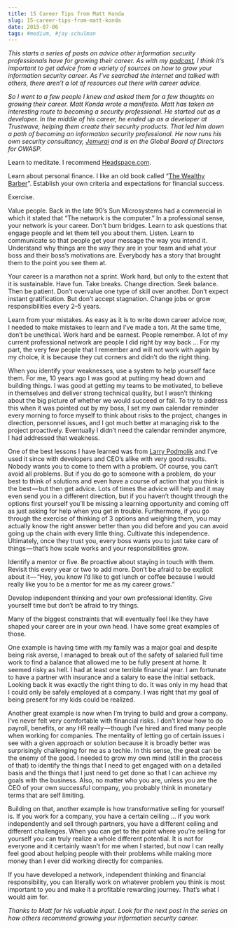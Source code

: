 ```yaml
---
title: 15 Career Tips from Matt Konda
slug: 15-career-tips-from-matt-konda
date: 2015-07-06
tags: #medium, #jay-schulman
---
```


*This starts a series of posts on advice other information security professionals have for growing their career. As with my *[*podcast*](https://www.jayschulman.com/podcast-signup/)*, I think it’s important to get advice from a variety of sources on how to grow your information security career. As I’ve searched the internet and talked with others, there aren’t a lot of resources out there with career advice.*

*So I went to a few people I knew and asked them for a few thoughts on growing their career. Matt Konda wrote a manifesto. Matt has taken an interesting route to becoming a security professional. He started out as a developer. In the middle of his career, he ended up as a developer at Trustwave, helping them create their security products. That led him down a path of becoming an information security professional. He now runs his own security consultancy, *[*Jemurai*](http://Jemurai)* and is on the Global Board of Directors for OWASP.*

Learn to meditate. I recommend [Headspace.com](http://Headspace.com).

Learn about personal finance. I like an old book called “[The Wealthy Barber](http://amzn.to/1LRwmGN)”. Establish your own criteria and expectations for financial success.

Exercise.

Value people. Back in the late 90’s Sun Microsystems had a commercial in which it stated that “The network is the computer.” In a professional sense, your network is your career. Don’t burn bridges. Learn to ask questions that engage people and let them tell you about them. Listen. Learn to communicate so that people get your message the way you intend it. Understand why things are the way they are in your team and what your boss and their boss’s motivations are. Everybody has a story that brought them to the point you see them at.

Your career is a marathon not a sprint. Work hard, but only to the extent that it is sustainable. Have fun. Take breaks. Change direction. Seek balance. Then be patient. Don’t overvalue one type of skill over another. Don’t expect instant gratification. But don’t accept stagnation. Change jobs or grow responsibilities every 2–5 years.

Learn from your mistakes. As easy as it is to write down career advice now, I needed to make mistakes to learn and I’ve made a ton. At the same time, don’t be unethical. Work hard and be earnest. People remember. A lot of my current professional network are people I did right by way back … For my part, the very few people that I remember and will not work with again by my choice, it is because they cut corners and didn’t do the right thing.

When you identify your weaknesses, use a system to help yourself face them. For me, 10 years ago I was good at putting my head down and building things. I was good at getting my teams to be motivated, to believe in themselves and deliver strong technical quality, but I wasn’t thinking about the big picture of whether we would succeed or fail. To try to address this when it was pointed out by my boss, I set my own calendar reminder every morning to force myself to think about risks to the project, changes in direction, personnel issues, and I got much better at managing risk to the project proactively. Eventually I didn’t need the calendar reminder anymore, I had addressed that weakness.

One of the best lessons I have learned was from [Larry Podmolik](https://www.linkedin.com/pub/larry-podmolik/4/5b4/7b4) and I’ve used it since with developers and CEO’s alike with very good results. Nobody wants you to come to them with a problem. Of course, you can’t avoid all problems. But if you do go to someone with a problem, do your best to think of solutions and even have a course of action that you think is the best — but then get advice. Lots of times the advice will help and it may even send you in a different direction, but if you haven’t thought through the options first yourself you’ll be missing a learning opportunity and coming off as just asking for help when you get in trouble. Furthermore, if you go through the exercise of thinking of 3 options and weighing them, you may actually know the right answer better than you did before and you can avoid going up the chain with every little thing. Cultivate this independence. Ultimately, once they trust you, every boss wants you to just take care of things — that’s how scale works and your responsibilities grow.

Identify a mentor or five. Be proactive about staying in touch with them. Revisit this every year or two to add more. Don’t be afraid to be explicit about it — “Hey, you know I’d like to get lunch or coffee because I would really like you to be a mentor for me as my career grows.”

Develop independent thinking and your own professional identity. Give yourself time but don’t be afraid to try things.

Many of the biggest constraints that will eventually feel like they have shaped your career are in your own head. I have some great examples of those.

One example is having time with my family was a major goal and despite being risk averse, I managed to break out of the safety of salaried full time work to find a balance that allowed me to be fully present at home. It seemed risky as hell. I had at least one terrible financial year. I am fortunate to have a partner with insurance and a salary to ease the initial setback. Looking back it was exactly the right thing to do. It was only in my head that I could only be safely employed at a company. I was right that my goal of being present for my kids could be realized.

Another great example is now when I’m trying to build and grow a company. I’ve never felt very comfortable with financial risks. I don’t know how to do payroll, benefits, or any HR really — though I’ve hired and fired many people when working for companies. The mentality of letting go of certain issues i see with a given approach or solution because it is broadly better was surprisingly challenging for me as a techie. In this sense, the great can be the enemy of the good. I needed to grow my own mind (still in the process of that) to identify the things that I need to get engaged with on a detailed basis and the things that I just need to get done so that I can achieve my goals with the business. Also, no matter who you are, unless you are the CEO of your own successful company, you probably think in monetary terms that are self limiting.

Building on that, another example is how transformative selling for yourself is. If you work for a company, you have a certain ceiling … if you work independently and sell through partners, you have a different ceiling and different challenges. When you can get to the point where you’re selling for yourself you can truly realize a whole different potential. It is not for everyone and it certainly wasn’t for me when I started, but now I can really feel good about helping people with their problems while making more money than I ever did working directly for companies.

If you have developed a network, independent thinking and financial responsibility, you can literally work on whatever problem you think is most important to you and make it a profitable rewarding journey. That’s what I would aim for.

*Thanks to Matt for his valuable input. Look for the next post in the series on how others recommend growing your information security career.*
